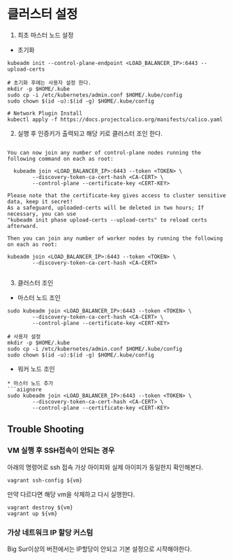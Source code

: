 


# 클러스터 설정

1. 최초 마스터 노드 설정 
* 초기화
```aiignore
kubeadm init --control-plane-endpoint <LOAD_BALANCER_IP>:6443 --upload-certs

# 초기화 후에는 사용자 설정 한다.
mkdir -p $HOME/.kube
sudo cp -i /etc/kubernetes/admin.conf $HOME/.kube/config
sudo chown $(id -u):$(id -g) $HOME/.kube/config

# Network Plugin Install
kubectl apply -f https://docs.projectcalico.org/manifests/calico.yaml
```



2. 실행 후 인증키가 출력되고 해당 키로 클러스터 조인 한다.
```aiignore

You can now join any number of control-plane nodes running the following command on each as root:

  kubeadm join <LOAD_BALANCER_IP>:6443 --token <TOKEN> \
        --discovery-token-ca-cert-hash <CA-CERT> \
        --control-plane --certificate-key <CERT-KEY>

Please note that the certificate-key gives access to cluster sensitive data, keep it secret!
As a safeguard, uploaded-certs will be deleted in two hours; If necessary, you can use
"kubeadm init phase upload-certs --upload-certs" to reload certs afterward.

Then you can join any number of worker nodes by running the following on each as root:

kubeadm join <LOAD_BALANCER_IP>:6443 --token <TOKEN> \
        --discovery-token-ca-cert-hash <CA-CERT> 


```

3. 클러스터 조인
* 마스터 노드 조인
```aiignore
sudo kubeadm join <LOAD_BALANCER_IP>:6443 --token <TOKEN> \
        --discovery-token-ca-cert-hash <CA-CERT> \
        --control-plane --certificate-key <CERT-KEY>
        
# 사용자 설정
mkdir -p $HOME/.kube
sudo cp -i /etc/kubernetes/admin.conf $HOME/.kube/config
sudo chown $(id -u):$(id -g) $HOME/.kube/config
```

* 워커 노드 조인
```aiignore
* 마스터 노드 추가
```aiignore
sudo kubeadm join <LOAD_BALANCER_IP>:6443 --token <TOKEN> \
        --discovery-token-ca-cert-hash <CA-CERT> \
        --control-plane --certificate-key <CERT-KEY>
```



## Trouble Shooting
### VM 실행 후 SSH접속이 안되는 경우
아래의 명령어로 ssh 접속 가상 아이피와 실제 아이피가 동일한지 확인해본다.
```aiignore
vagrant ssh-config ${vm}
``` 

만약 다르다면 해당 vm을 삭제하고 다시 실행한다.
```aiignore
vagrant destroy ${vm}
vagrant up ${vm}
```

### 가상 네트워크 IP 할당 커스텀 
Big Sur이상의 버전에서는 IP할당이 안되고 기본 설정으로 시작해야한다.


